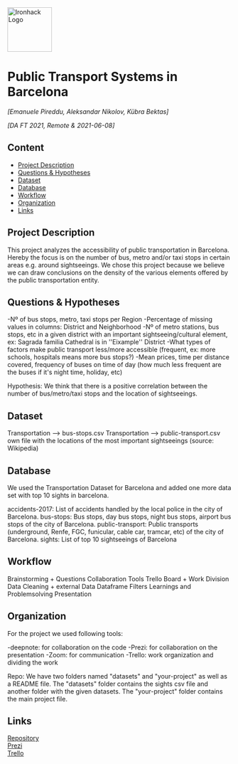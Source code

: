 <img src="https://bit.ly/2VnXWr2" alt="Ironhack Logo" width="100"/>

# Public Transport Systems in Barcelona
*[Emanuele Pireddu, Aleksandar Nikolov, Kübra Bektas]*

*[DA FT 2021, Remote & 2021-06-08]*

## Content
- [Project Description](#project-description)
- [Questions & Hypotheses](#questions-hypotheses)
- [Dataset](#dataset)
- [Database](#database)
- [Workflow](#workflow)
- [Organization](#organization)
- [Links](#links)


## Project Description <a class="anchor" id="project-description"></a>
This project analyzes the accessibility of public transportation in Barcelona. 
Hereby the focus is on the number of bus, metro and/or taxi stops in certain areas e.g. around sightseeings.
We chose this project because we believe we can draw conclusions on the density of the various elements offered by the public transportation entity. 

## Questions & Hypotheses <a class="anchor" id="questions-hypotheses"></a>
-Nº of bus stops, metro, taxi stops per Region
-Percentage of missing values in columns: District and Neighborhood
-Nº of metro stations, bus stops, etc in a given district with an important sightseeing/cultural element, ex: Sagrada familia Cathedral is in ''Eixample'' District
-What types of factors make public transport less/more accessible (frequent, ex: more schools, hospitals means more bus stops?)
-Mean prices, time per distance covered, frequency of buses on time of day (how much less frequent are the buses if it's night time, holiday, etc)

Hypothesis: We think that there is a positive correlation between the number of bus/metro/taxi stops and the location of sightseeings. 


## Dataset <a class="anchor" id="dataset"></a>
Transportation --> bus-stops.csv
Transportation --> public-transport.csv
own file with the locations of the most important sightseeings (source: Wikipedia)


## Database <a class="anchor" id="database"></a>

We used the Transportation Dataset for Barcelona and added one more data set with top 10 sights in barcelona. 

accidents-2017: List of accidents handled by the local police in the city of Barcelona.
bus-stops: Bus stops, day bus stops, night bus stops, airport bus stops of the city of Barcelona.
public-transport: Public transports (underground, Renfe, FGC, funicular, cable car, tramcar, etc) of the city of Barcelona.
sights: List of top 10 sightseeings of Barcelona 


## Workflow <a class="anchor" id="workflow"></a>

Brainstorming + Questions
Collaboration Tools
Trello Board + Work Division
Data Cleaning + external Data
Dataframe Filters
Learnings and Problemsolving
Presentation

## Organization <a class="anchor" id="organization"></a>

For the project we used following tools: 

-deepnote: for collaboration on the code
-Prezi: for collaboration on the presentation
-Zoom: for communication
-Trello: work organization and dividing the work


Repo: 
We have two folders named "datasets" and "your-project" as well as a README file. The "datasets" folder contains the sights csv file and another folder with the given datasets. 
The "your-project" folder contains the main project file. 

## Links <a class="anchor" id="links">

[Repository](https://github.com/)  
[Prezi](https://prezi.com/view/L0ZtzqkR6dnPWjh1MEaq/)  
[Trello](https://trello.com/b/vlSxgmBi/project-public-transportation-in-barcelona)  
